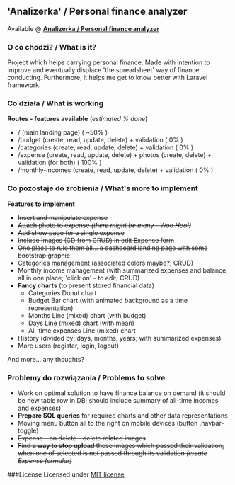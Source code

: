 ## 'Analizerka' / Personal finance analyzer
Available @ **[Analizerka / Personal finance analyzer](http://analizerka.glt.pl)**

### O co chodzi?  / What is it?
Project which helps carrying personal finance. Made with intention to improve and eventually displace 'the spreadsheet' way of finance conducting.
Furthermore, it helps me get to know better with Laravel framework.

### Co działa / What is working
**Routes - features available** (*estimated % done*)

* / (main landing page) ( ~50% )
* /budget (create, read, update, delete) + validation ( 0% )
* /categories (create, read, update, delete) + validation ( 0% )
* /expense (create, read, update, delete) + photos (create, delete) + validation (for both) ( 100% )
* /monthly-incomes (create, read, update, delete) + validation ( 0% )

### Co pozostaje do zrobienia / What's more to implement
**Features to implement**

* ~~Insert and manipulate expense~~
* ~~Attach photo to expense _(there might be many - Woo Hoo!)_~~
* ~~Add show page for a single expense~~
* ~~Include Images (CD from CRUD) in edit Expense form~~
* ~~One place to rule them all... a dashboard landing page with some bootstrap graphic~~
* Categories management (associated colors maybe?; CRUD)
* Monthly income management (with summarized expenses and balance; all in one place; 'click on' - to edit; CRUD)
* **Fancy charts** (to present stored financial data)
    * Categories
        Donut chart
    * Budget
        Bar chart (with animated background as a time representation)
    * Months
        Line (mixed) chart (with budget)
    * Days
        Line (mixed) chart (with mean)
    * All-time expenses
        Line (mixed) chart
* History (divided by: days, months, years; with summarized expenses)
* More users (register, login, logout)

And more... any thoughts?

### Problemy do rozwiązania / Problems to solve
* Work on optimal solution to have finance balance on demand (it should be new table row in DB; should include summary of all-time incomes and expenses)
* **Prepare SQL queries** for required charts and other data representations
* Moving menu button all to the right on mobile devices (button .navbar-toggle)
* ~~Expense - on delete - delete related images~~
* ~~Find **a way to stop upload** those images which passed their validation, when one of selected is not passed through its validation *(create Expense formular)*~~

###License
Licensed under [MIT license](http://opensource.org/licenses/MIT)
